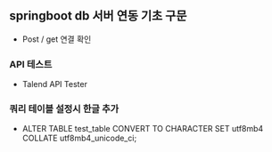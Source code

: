 ## springboot db 서버 연동 기초 구문 

- Post / get 연결 확인

### API 테스트 
-  Talend API Tester

### 쿼리 테이블 설정시 한글 추가
  - ALTER TABLE test_table CONVERT TO CHARACTER SET utf8mb4 COLLATE utf8mb4_unicode_ci;
